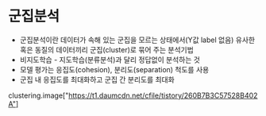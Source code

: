 # 군집분석
- 군집분석이란 데이터가 속해 있는 군집을 모르는 상태에서(Y값 label 없음) 유사한 혹은 동질의 데이터끼리 군집(cluster)로 묶어 주는 분석기법
- 비지도학습 - 지도학습(분류분석)과 달리 정답없이 분석하는 것
- 모델 평가는 응집도(cohesion), 분리도(separation) 척도를 사용
- 군집 내 응집도를 최대화하고 군집 간 분리도를 최대화

clustering.image["https://t1.daumcdn.net/cfile/tistory/260B7B3C57528B402A"]
